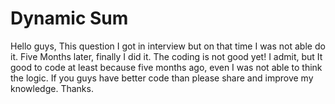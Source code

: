 # Dynamic Sum
Hello guys,
     This question I got in interview but on that time I was not able do it. Five Months later, finally I did it.
     The coding is not good yet! I admit, but It good to code at least because five months ago, even I was not able to think the logic.
     If you guys have better code than please share and improve my knowledge.
Thanks.
